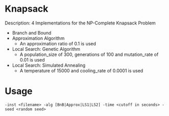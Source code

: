 # Knapsack
Description: 4 Implementations for the NP-Complete Knapsack Problem
* Branch and Bound
* Approximation Algorithm
  * An approximation ratio of 0.1 is used
* Local Search: Genetic Algorithm
  * A population_size of 300, generations of 100 and mutation_rate of 0.01 is used
* Local Search: Simulated Annealing
  * A temperature of 15000 and cooling_rate of 0.0001 is used

# Usage
```-inst <filename> -alg [BnB|Approx|LS1|LS2] -time <cutoff in seconds> -seed <random seed>```